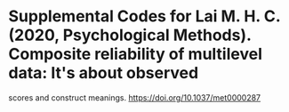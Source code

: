 # Supplemental Codes for Lai M. H. C. (2020, Psychological Methods). Composite reliability of multilevel data: It's about observed
scores and construct meanings. https://doi.org/10.1037/met0000287
